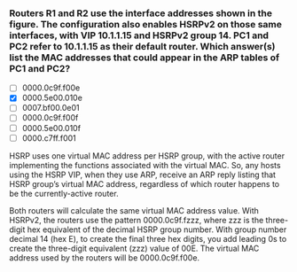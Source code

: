 ### Routers R1 and R2 use the interface addresses shown in the figure. The configuration also enables HSRPv2 on those same interfaces, with VIP 10.1.1.15 and HSRPv2 group 14. PC1 and PC2 refer to 10.1.1.15 as their default router. Which answer(s) list the MAC addresses that could appear in the ARP tables of PC1 and PC2?
- [ ] 0000.0c9f.f00e
- [x] 0000.5e00.010e
- [ ] 0007.bf00.0e01
- [ ] 0000.0c9f.f00f
- [ ] 0000.5e00.010f
- [ ] 0000.c7ff.f001

HSRP uses one virtual MAC address per HSRP group, with the active router implementing the functions associated with the virtual MAC. So, any hosts using the HSRP VIP, when they use ARP, receive an ARP reply listing that HSRP group’s virtual MAC address, regardless of which router happens to be the currently-active router.

Both routers will calculate the same virtual MAC address value. With HSRPv2, the routers use the pattern 0000.0c9f.fzzz, where zzz is the three-digit hex equivalent of the decimal HSRP group number. With group number decimal 14 (hex E), to create the final three hex digits, you add leading 0s to create the three-digit equivalent (zzz) value of 00E. The virtual MAC address used by the routers will be 0000.0c9f.f00e.
